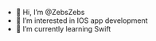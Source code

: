 - 👋 Hi, I’m @ZebsZebs
- 👀 I’m interested in IOS app development
- 🌱 I’m currently learning Swift
<!---
ZebsZebs/ZebsZebs is a ✨ special ✨ repository because its `README.md` (this file) appears on your GitHub profile.
You can click the Preview link to take a look at your changes.
--->
